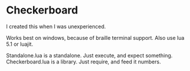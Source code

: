 # Checkerboard
I created this when I was unexperienced.    

Works best on windows, because of braille terminal support. Also use lua 5.1 or luajit.  

Standalone.lua is a standalone. Just execute, and expect something.  
Checkerboard.lua is a library. Just require, and feed it numbers.
